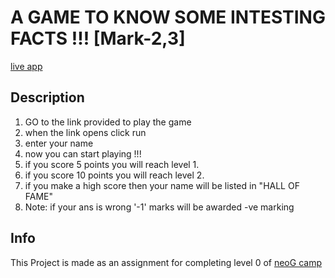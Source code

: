 # A GAME TO KNOW SOME INTESTING FACTS !!! [Mark-2,3]

[live app](https://replit.com/@sagewizard/Companies-GK-QUIZ?embed=1&output=1#index.js)

## Description

1. GO to the link provided to play the game
1. when the link opens click run 
1. enter your name
1. now you can start playing !!!
1. if you score 5 points you will reach level 1.
1. if you score 10 points you will reach level 2.
1. if you make a high score then your name will be listed in "HALL OF FAME"
1. Note: if your ans is wrong '-1' marks will be awarded -ve marking

## Info

This Project is made as an assignment for completing level 0 of  [neoG camp](https://neog.camp/qualifier/point-system)
